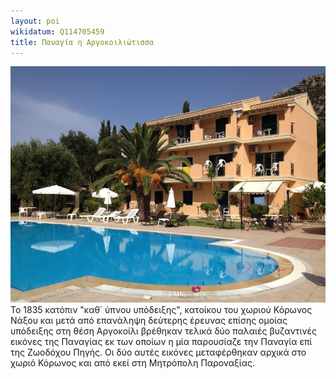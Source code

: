 ```yaml
---
layout: poi
wikidatum: Q114705459
title: Παναγία η Αργοκοιλιώτισσα
---
```

<img src="../assets/img/2.png">
Το 1835 κατόπιν "καθ΄ ύπνου υπόδειξης", κατοίκου του χωριού Κόρωνος Νάξου και μετά από επανάληψη δεύτερης έρευνας επίσης ομοίας υπόδειξης στη θέση Αργοκοίλι βρέθηκαν τελικά δύο παλαιές βυζαντινές εικόνες της Παναγίας εκ των οποίων η μία παρουσίαζε την Παναγία επί της Ζωοδόχου Πηγής. Οι δύο αυτές εικόνες μεταφέρθηκαν αρχικά στο χωριό Κόρωνος και από εκεί στη Μητρόπολη Παροναξίας. 
